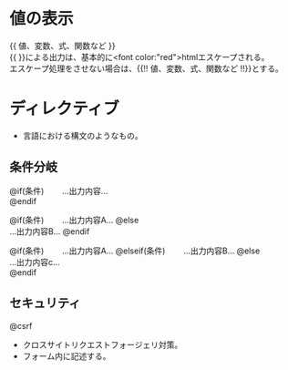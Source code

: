 # 値の表示
{{ 値、変数、式、関数など }}  
{{ }}による出力は、基本的に<font color:"red">htmlエスケープ</font>される。  
エスケープ処理をさせない場合は、{{!! 値、変数、式、関数など !!}}とする。　　

# ディレクティブ
- 言語における構文のようなもの。　　

## 条件分岐
@if(条件)　　
...出力内容...  
@endif  

@if(条件)　　
...出力内容A... 
@else  
...出力内容B... 
@endif  

@if(条件)　　
...出力内容A... 
@elseif(条件)　　
...出力内容B... 
@else  
...出力内容c...  
@endif  

## セキュリティ
@csrf  
- クロスサイトリクエストフォージェリ対策。
- フォーム内に記述する。
